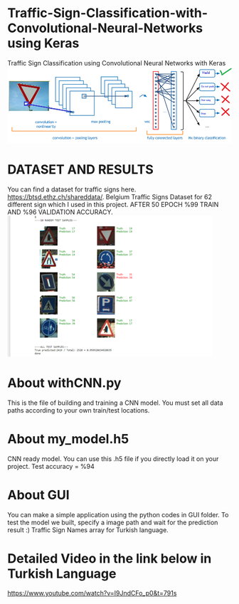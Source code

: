 # Traffic-Sign-Classification-with-Convolutional-Neural-Networks using Keras
Traffic Sign Classification using Convolutional Neural Networks with Keras
![alt text](https://github.com/arthas009/Traffic-Sign-Classification-with-Convolutional-Neural-Networks/blob/master/Cover.png)


# DATASET AND RESULTS
You can find a dataset for traffic signs here. https://btsd.ethz.ch/shareddata/. Belgium Traffic Signs Dataset for 62 different sign which I used in this project.
AFTER 50 EPOCH %99 TRAIN AND %96 VALIDATION ACCURACY.
![alt text](https://github.com/arthas009/Traffic-Sign-Classification-with-Convolutional-Neural-Networks/blob/master/Test%20Result.jpg)

# About withCNN.py
This is the file of building and training a CNN model.
You must set all data paths according to your own train/test locations.

# About my_model.h5
CNN ready model. You can use this .h5 file if you directly load it on your project. Test accuracy = %94

# About GUI
You can make a simple application using the python codes in GUI folder. To test the model we built, specify a image path and wait for the prediction result :)
Traffic Sign Names array for Turkish language.

# Detailed Video in the link below in Turkish Language
https://www.youtube.com/watch?v=I9JndCFo_p0&t=791s
